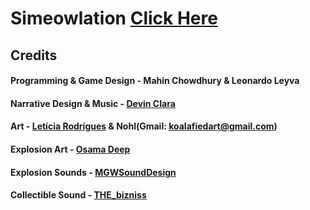# Simeowlation [Click Here](https://mahin-mac568.github.io/Simeowlation/)

## Credits

#### Programming & Game Design - Mahin Chowdhury & Leonardo Leyva

#### Narrative Design & Music - [Devin Clara](https://devinclara.itch.io/)

#### Art - [Letícia Rodrigues](https://www.behance.net/celestial_brushes/) & Nohl(Gmail: koalafiedart@gmail.com)

#### Explosion Art - [Osama Deep](https://assetstore.unity.com/packages/2d/textures-materials/2d-flat-explosion-66932)

#### Explosion Sounds - [MGWSoundDesign](https://assetstore.unity.com/packages/audio/sound-fx/grenade-sound-fx-147490)

#### Collectible Sound - [THE_bizniss](https://freesound.org/people/RunnerPack/sounds/87044/)
